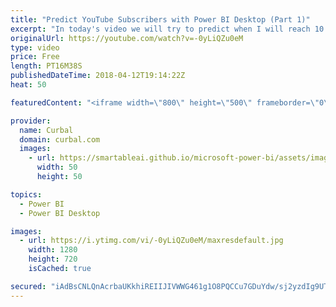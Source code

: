 ```yaml
---
title: "Predict YouTube Subscribers with Power BI Desktop (Part 1)"
excerpt: "In today's video we will try to predict when I will reach 10.000 subscribers in the channel.   I am going to take my crystal ball out for a spin and predict when this channel will get 10,000 subscribers! This is a series of two videos: I part one I will do the prediction manually (This video) and in"
originalUrl: https://youtube.com/watch?v=-0yLiQZu0eM
type: video
price: Free
length: PT16M38S
publishedDateTime: 2018-04-12T19:14:22Z
heat: 50

featuredContent: "<iframe width=\"800\" height=\"500\" frameborder=\"0\" src=\"https://www.youtube.com/embed/-0yLiQZu0eM\" allow=\"accelerometer; autoplay; encrypted-media; gyroscope; picture-in-picture\" allowfullscreen></iframe>"

provider:
  name: Curbal
  domain: curbal.com
  images:
    - url: https://smartableai.github.io/microsoft-power-bi/assets/images/organizations/curbal.com-50x50.jpg
      width: 50
      height: 50

topics:
  - Power BI
  - Power BI Desktop

images:
  - url: https://i.ytimg.com/vi/-0yLiQZu0eM/maxresdefault.jpg
    width: 1280
    height: 720
    isCached: true

secured: "iAdBsCNLQnAcrbaUKkhiREIIJIVWWG461g1O8PQCCu7GDuYdw/sj2yzdIg9UTSv54NMtMUtII337zxzWXhkXmcTCRLe737s62sB0nrClsMVOBDYH5kRDPd6VIroi11ijXdWeeKjceuI0XehI/radanWYvXYF1WQ+17B8lJMagHajGYqjVXfnQgzhbS5XQ2LEV0NucojaLing3okoUjOqxfbaMQTeR3ROzT4HVlwxveWVNm49Xx8KCkUFodMtD2HZQnIwtfzUNdMxLyHHmQc8R/aRm0bc+madfw7TvW1x9qdOXNnBVdItYObZ6gslgV5Fj9xmEQNG45I4IcpWi2gC2EmjU57nJ2rmZoR6q43A8l/HcdlRFzn4cpVJxQZRDJhNR9ExDDOAg4ypQqYNgo1GxWqeY8GemuyX3fEbUx46cNo=;wydSRphIOkm8kBPg5d08iw=="
---
```


